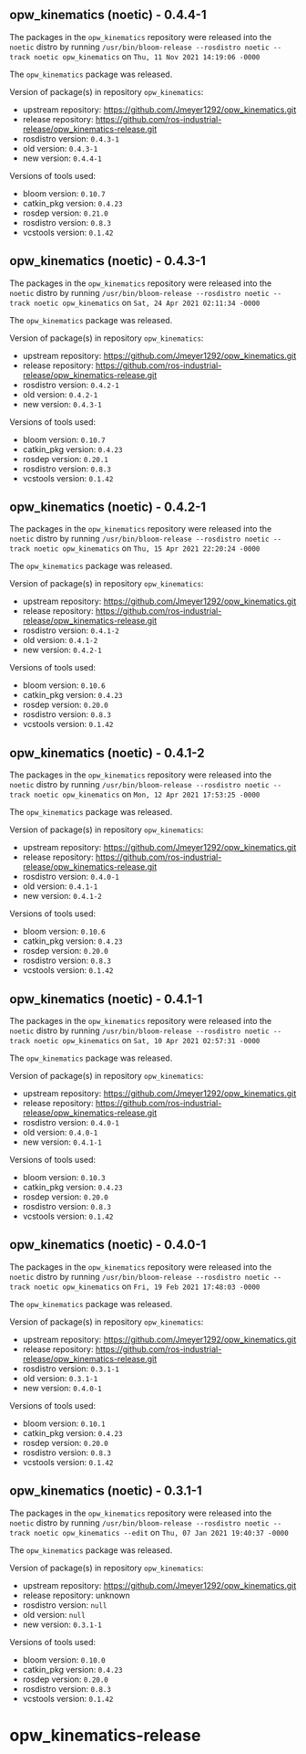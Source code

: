 ## opw_kinematics (noetic) - 0.4.4-1

The packages in the `opw_kinematics` repository were released into the `noetic` distro by running `/usr/bin/bloom-release --rosdistro noetic --track noetic opw_kinematics` on `Thu, 11 Nov 2021 14:19:06 -0000`

The `opw_kinematics` package was released.

Version of package(s) in repository `opw_kinematics`:

- upstream repository: https://github.com/Jmeyer1292/opw_kinematics.git
- release repository: https://github.com/ros-industrial-release/opw_kinematics-release.git
- rosdistro version: `0.4.3-1`
- old version: `0.4.3-1`
- new version: `0.4.4-1`

Versions of tools used:

- bloom version: `0.10.7`
- catkin_pkg version: `0.4.23`
- rosdep version: `0.21.0`
- rosdistro version: `0.8.3`
- vcstools version: `0.1.42`


## opw_kinematics (noetic) - 0.4.3-1

The packages in the `opw_kinematics` repository were released into the `noetic` distro by running `/usr/bin/bloom-release --rosdistro noetic --track noetic opw_kinematics` on `Sat, 24 Apr 2021 02:11:34 -0000`

The `opw_kinematics` package was released.

Version of package(s) in repository `opw_kinematics`:

- upstream repository: https://github.com/Jmeyer1292/opw_kinematics.git
- release repository: https://github.com/ros-industrial-release/opw_kinematics-release.git
- rosdistro version: `0.4.2-1`
- old version: `0.4.2-1`
- new version: `0.4.3-1`

Versions of tools used:

- bloom version: `0.10.7`
- catkin_pkg version: `0.4.23`
- rosdep version: `0.20.1`
- rosdistro version: `0.8.3`
- vcstools version: `0.1.42`


## opw_kinematics (noetic) - 0.4.2-1

The packages in the `opw_kinematics` repository were released into the `noetic` distro by running `/usr/bin/bloom-release --rosdistro noetic --track noetic opw_kinematics` on `Thu, 15 Apr 2021 22:20:24 -0000`

The `opw_kinematics` package was released.

Version of package(s) in repository `opw_kinematics`:

- upstream repository: https://github.com/Jmeyer1292/opw_kinematics.git
- release repository: https://github.com/ros-industrial-release/opw_kinematics-release.git
- rosdistro version: `0.4.1-2`
- old version: `0.4.1-2`
- new version: `0.4.2-1`

Versions of tools used:

- bloom version: `0.10.6`
- catkin_pkg version: `0.4.23`
- rosdep version: `0.20.0`
- rosdistro version: `0.8.3`
- vcstools version: `0.1.42`


## opw_kinematics (noetic) - 0.4.1-2

The packages in the `opw_kinematics` repository were released into the `noetic` distro by running `/usr/bin/bloom-release --rosdistro noetic --track noetic opw_kinematics` on `Mon, 12 Apr 2021 17:53:25 -0000`

The `opw_kinematics` package was released.

Version of package(s) in repository `opw_kinematics`:

- upstream repository: https://github.com/Jmeyer1292/opw_kinematics.git
- release repository: https://github.com/ros-industrial-release/opw_kinematics-release.git
- rosdistro version: `0.4.0-1`
- old version: `0.4.1-1`
- new version: `0.4.1-2`

Versions of tools used:

- bloom version: `0.10.6`
- catkin_pkg version: `0.4.23`
- rosdep version: `0.20.0`
- rosdistro version: `0.8.3`
- vcstools version: `0.1.42`


## opw_kinematics (noetic) - 0.4.1-1

The packages in the `opw_kinematics` repository were released into the `noetic` distro by running `/usr/bin/bloom-release --rosdistro noetic --track noetic opw_kinematics` on `Sat, 10 Apr 2021 02:57:31 -0000`

The `opw_kinematics` package was released.

Version of package(s) in repository `opw_kinematics`:

- upstream repository: https://github.com/Jmeyer1292/opw_kinematics.git
- release repository: https://github.com/ros-industrial-release/opw_kinematics-release.git
- rosdistro version: `0.4.0-1`
- old version: `0.4.0-1`
- new version: `0.4.1-1`

Versions of tools used:

- bloom version: `0.10.3`
- catkin_pkg version: `0.4.23`
- rosdep version: `0.20.0`
- rosdistro version: `0.8.3`
- vcstools version: `0.1.42`


## opw_kinematics (noetic) - 0.4.0-1

The packages in the `opw_kinematics` repository were released into the `noetic` distro by running `/usr/bin/bloom-release --rosdistro noetic --track noetic opw_kinematics` on `Fri, 19 Feb 2021 17:48:03 -0000`

The `opw_kinematics` package was released.

Version of package(s) in repository `opw_kinematics`:

- upstream repository: https://github.com/Jmeyer1292/opw_kinematics.git
- release repository: https://github.com/ros-industrial-release/opw_kinematics-release.git
- rosdistro version: `0.3.1-1`
- old version: `0.3.1-1`
- new version: `0.4.0-1`

Versions of tools used:

- bloom version: `0.10.1`
- catkin_pkg version: `0.4.23`
- rosdep version: `0.20.0`
- rosdistro version: `0.8.3`
- vcstools version: `0.1.42`


## opw_kinematics (noetic) - 0.3.1-1

The packages in the `opw_kinematics` repository were released into the `noetic` distro by running `/usr/bin/bloom-release --rosdistro noetic --track noetic opw_kinematics --edit` on `Thu, 07 Jan 2021 19:40:37 -0000`

The `opw_kinematics` package was released.

Version of package(s) in repository `opw_kinematics`:

- upstream repository: https://github.com/Jmeyer1292/opw_kinematics.git
- release repository: unknown
- rosdistro version: `null`
- old version: `null`
- new version: `0.3.1-1`

Versions of tools used:

- bloom version: `0.10.0`
- catkin_pkg version: `0.4.23`
- rosdep version: `0.20.0`
- rosdistro version: `0.8.3`
- vcstools version: `0.1.42`


# opw_kinematics-release